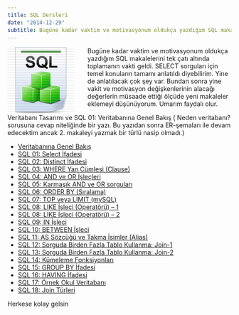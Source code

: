 ```yaml
---
title: SQL Dersleri
date: "2014-12-29"
subtitle: Bugüne kadar vaktim ve motivasyonum oldukça yazdığım SQL makalelerini tek çatı altında toplamanın vakti geldi. SELECT sorguları için temel konuların tamamı anlatıldı diyebilirim.
---
```


<img align="left" style="margin-right: 30px;margin-bottom: 0px;"  src="img/blog/Schema-SQL1.jpg">

Bugüne kadar vaktim ve motivasyonum oldukça yazdığım SQL makalelerini tek çatı altında toplamanın vakti geldi. SELECT sorguları için temel konuların tamamı anlatıldı diyebilirim. Yine de anlatılacak çok şey var. Bundan sonra yine vakit ve motivasyon değişkenlerinin alacağı değerlerin müsaade ettiği ölçüde yeni makaleler eklemeyi düşünüyorum. Umarım faydalı olur.

Veritabanı Tasarımı ve SQL 01: Veritabanına Genel Bakış ( Neden veritabanı? sorusuna cevap niteliğinde bir yazı. Bu yazıdan sonra ER-şemaları ile devam edecektim ancak 2. makaleyi yazmak bir türlü nasip olmadı.)

- [Veritabanına Genel Bakış](/veritabanina-genel-bakis)
- [SQL 01: Select İfadesi](/sql-select-ifadesi)
- [SQL 02: Distinct İfadesi](/sql-distinct-ifadesi)
- [SQL 03: WHERE Yan Cümlesi (Clause)](/sql-where-clause)
- [SQL 04: AND ve OR İşleçleri](/sql-04-and-ve-or-islecleri)
- [SQL 05: Karmaşık AND ve OR sorguları](/sql-05-karmasik-and-ve-or-sorgulari)
- [SQL 06: ORDER BY (Sıralama)](/sql-06-order-by-siralama)
- [SQL 07: TOP veya LIMIT (mySQL)](/sql-07-top-veya-limit-mysql)
- [SQL 08: LIKE İşleci (Operatörü) – 1](/sql-08-like-1)
- [SQL 08: LIKE İşleci (Operatörü) – 2](/sql-08-like-isleci-operatoru-2)
- [SQL 09: IN İşleci](/sql-09-in-isleci)
- [SQL 10: BETWEEN İşleci](/sql-10-between-isleci)
- [SQL 11: AS Sözcüğü ve Takma İsimler (Alias)](/sql-11-as-sozcugu-ve-takma-isimler-alias)
- [SQL 12: Sorguda Birden Fazla Tablo Kullanma: Join-1](/sql-12-sorguda-birden-fazla-tablo-kullanma-join-1)
- [SQL 13: Sorguda Birden Fazla Tablo Kullanma: Join-2](/sql-13-sorguda-birden-fazla-tablo-kullanma-join-2)
- [SQL 14: Kümeleme Fonksiyonları](/sql-14-kumeleme-fonksiyonlari)
- [SQL 15: GROUP BY İfadesi](/sql-15-group-by-ifadesi)
- [SQL 16: HAVING İfadesi](/sql-16-having-ifadesi)
- [SQL 17: Örnek Okul Veritabanı](/sql-17-ornek-okul-veritabani)
- [SQL 18: Join Türleri](/sql-18-join-turleri)

Herkese kolay gelsin